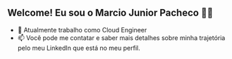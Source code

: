 ## Welcome! Eu sou o Marcio Junior Pacheco 🤙🏻

- 🔭 Atualmente trabalho como Cloud Engineer
- 📫 Você pode me contatar e saber mais detalhes sobre minha trajetória pelo meu LinkedIn que está no meu perfil.
